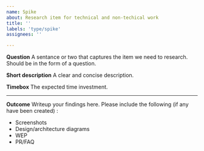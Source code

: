 ```yaml
---
name: Spike
about: Research item for technical and non-techical work
title: ''
labels: 'type/spike'
assignees: ''

---
```

**Question**
A sentance or two that captures the item we need to research.  Should be in the form of a question.

**Short description**
A clear and concise description.  

**Timebox**
The expected time investment.

---

**Outcome**
Writeup your findings here.  Please include the following (if any have been created) :
- Screenshots
- Design/architecture diagrams
- WEP 
- PR/FAQ

